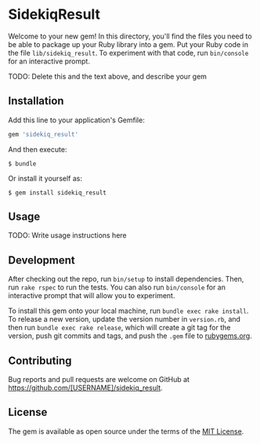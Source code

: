 # SidekiqResult

Welcome to your new gem! In this directory, you'll find the files you need to be able to package up your Ruby library into a gem. Put your Ruby code in the file `lib/sidekiq_result`. To experiment with that code, run `bin/console` for an interactive prompt.

TODO: Delete this and the text above, and describe your gem

## Installation

Add this line to your application's Gemfile:

```ruby
gem 'sidekiq_result'
```

And then execute:

    $ bundle

Or install it yourself as:

    $ gem install sidekiq_result

## Usage

TODO: Write usage instructions here

## Development

After checking out the repo, run `bin/setup` to install dependencies. Then, run `rake rspec` to run the tests. You can also run `bin/console` for an interactive prompt that will allow you to experiment.

To install this gem onto your local machine, run `bundle exec rake install`. To release a new version, update the version number in `version.rb`, and then run `bundle exec rake release`, which will create a git tag for the version, push git commits and tags, and push the `.gem` file to [rubygems.org](https://rubygems.org).

## Contributing

Bug reports and pull requests are welcome on GitHub at https://github.com/[USERNAME]/sidekiq_result.


## License

The gem is available as open source under the terms of the [MIT License](http://opensource.org/licenses/MIT).

